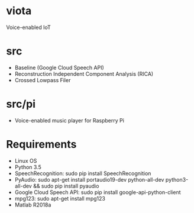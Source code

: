 # viota
Voice-enabled IoT

# src
* Baseline (Google Cloud Speech API)
* Reconstruction Independent Component Analysis (RICA)
* Crossed Lowpass Filer

# src/pi
* Voice-enabled music player for Raspberry Pi

# Requirements
* Linux OS
* Python 3.5
* SpeechRecognition: sudo pip install SpeechRecognition
* PyAudio: sudo apt-get install portaudio19-dev python-all-dev python3-all-dev && sudo pip install pyaudio
* Google Cloud Speech API: sudo pip install google-api-python-client
* mpg123: sudo apt-get install mpg123
* Matlab R2018a

